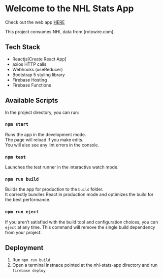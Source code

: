 # Welcome to the NHL Stats App

Check out the web app [HERE](https://nhl-stats-client.web.app/ 'Link to NHL Stats App')

This project consumes NHL data from [rotowire.com].

## Tech Stack

- Reactjs[Create React App]
- axios HTTP calls
- Webhooks (useReducer)
- Bootstrap 5 styling library
- Firebase Hosting
- Firebase Functions

## Available Scripts

In the project directory, you can run:

### `npm start`

Runs the app in the development mode.\
The page will reload if you make edits.\
You will also see any lint errors in the console.

### `npm test`

Launches the test runner in the interactive watch mode.

### `npm run build`

Builds the app for production to the `build` folder.\
It correctly bundles React in production mode and optimizes the build for the best performance.

### `npm run eject`

If you aren’t satisfied with the build tool and configuration choices, you can `eject` at any time. This command will remove the single build dependency from your project.

## Deployment

1. Run `npm run build`
2. Open a terminal instnace pointed at the nhl-stats-app directory and run `firebase deploy`
